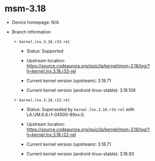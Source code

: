 # msm-3.18

* Device homepage: N/A

* Branch information

  * `kernel.lnx.3.18.r33-rel`

    * Status: Supported

    * Upstream location: https://source.codeaurora.org/quic/la/kernel/msm-3.18/log/?h=kernel.lnx.3.18.r33-rel

    * Current kernel version (upstream): 3.18.71

    * Current kernel version (android-linux-stable): 3.18.108

  * `kernel.lnx.3.18.r22-rel`

    * Status: Superseded by `kernel.lnx.3.18.r33-rel` with LA.UM.6.6.r1-04500-89xx.0.

    * Upstream location: https://source.codeaurora.org/quic/la/kernel/msm-3.18/log/?h=kernel.lnx.3.18.r22-rel

    * Current kernel version (upstream): 3.18.71

    * Current kernel version (android-linux-stable): 3.18.93
